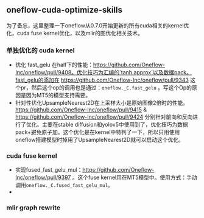 ## oneflow-cuda-optimize-skills

为了备忘，这里整理一下oneflow从0.7.0开始更新的所有cuda相关的kernel优化，cuda fuse kernel优化，以及mlir的图优化相关技术。

### 单独优化的 cuda kernel

- 优化 fast_gelu 在half下的性能：https://github.com/Oneflow-Inc/oneflow/pull/9408。优化技巧为汇编的`tanh.approx`以及数据pack。fast_gelu的添加在 https://github.com/Oneflow-Inc/oneflow/pull/9343 这个pr，然后这个op的调用也是通过：`oneflow._C.fast_gelu` 。写这个Op的原因是因为MT5的模型支持需要。
- 针对性优化UpsampleNearest2D在上采样大小是原始图像2倍时的性能。https://github.com/Oneflow-Inc/oneflow/pull/9415 & https://github.com/Oneflow-Inc/oneflow/pull/9424 分别针对前向和反向进行了优化。主要在stable diffusion和yolov5中使用到了，优化技巧为数据pack+避免原子加。这个优化是在kernel中特判了一下，所以只用使用oneflow搭建模型时掉用了UpsampleNearest2D就可以启动这个优化。


### cuda fuse kernel

- 实现fused_fast_gelu_mul：https://github.com/Oneflow-Inc/oneflow/pull/9397 。这个fuse kernel用在MT5模型中。使用方式：手动调用`oneflow._C.fused_fast_gelu_mul`。
- 

### mlir graph rewrite

